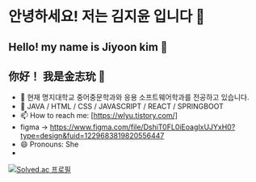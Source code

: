 # 안녕하세요! 저는 김지윤 입니다 👋
## Hello! my name is Jiyoon kim 👋
## 你好！ 我是金志玧 👋

- 🌱 현재 명지대학교 중어중문학과와 응용 소프트웨어학과를 전공하고 있습니다.
- 💬 JAVA / HTML / CSS / JAVASCRIPT / REACT / SPRINGBOOT
- 📫 How to reach me: [https://wlyu.tistory.com/]
- figma -> https://www.figma.com/file/DshiT0FL0iEoagIxUJYxH0?type=design&fuid=1229683819820556447
- 😄 Pronouns: She
- 
[![Solved.ac 프로필](http://mazassumnida.wtf/api/v2/generate_badge?boj=wldbs886)](https://solved.ac/백준닉네임)

